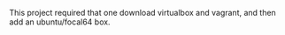 This project required that one download virtualbox and vagrant, and then add an ubuntu/focal64 box. 
